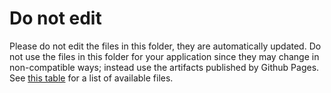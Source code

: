 # Do not edit
Please do not edit the files in this folder, they are automatically updated. Do not use the files
in this folder for your application since they may change in non-compatible ways; instead use the
artifacts published by Github Pages. See [this table](../README.md#use-the-data) for a list of
available files.